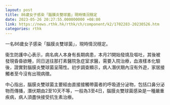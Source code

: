 ```yaml
---
layout: post
title: 86歲女子感染「腦膜炎雙球菌」現時情況穩定
date: 2023-05-26 20:27:55.000000000 +08:00
link: https://news.rthk.hk/rthk/ch/component/k2/1702283-20230526.htm
categories: rthk
---
```


一名86歲女子感染「腦膜炎雙球菌」，現時情況穩定。

衞生防護中心表示，病名病人本身有長期病患，本月21開始發燒及嘔吐，其後被發現昏昏欲睡，同日送往那打素醫院急症室求醫，需要入院治療，血液樣本化驗後，證實對腦膜炎雙球菌呈陽性。初步調查顯示，病人潛伏期內沒有外遊，家居接觸者至今沒有出現病徵。

中心指出，腦膜炎雙球菌主要經由直接接觸帶菌者的呼吸道分泌物，包括口鼻分泌物而傳播，潛伏期由2至10天不等，一般為3至4日，腦膜炎雙球菌感染是一種嚴重疾病，病人須盡快接受抗生素治療。
